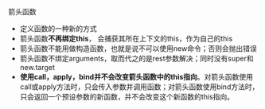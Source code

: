 箭头函数
- 定义函数的一种新的方式
- 箭头函数**不再绑定this**， 会捕获其所在上下文的this，作为自己的this
- 箭头函数不能用做构造函数，也就是说不可以使用new命令；否则会抛出错误
- 箭头函数不绑定arguments，取而代之的是rest参数解决；同时没有super和new.target
- **使用call，apply，bind并不会改变箭头函数中的this指向**。对箭头函数使用call或apply方法时，只会传入参数并调用函数；对箭头函数使用bind方法时，只会返回一个预设参数的新函数，并不会改变这个新函数的this指向。
